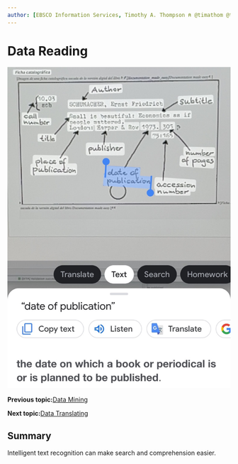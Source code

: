 ```yaml
---
author: [EBSCO Information Services, Timothy A. Thompson ⍝ @timathom @timathom@indieweb.social]
---
```


# Data Reading

![Catalog card taken from the digital version of the book Documentation made easy and processed by the Google Lens app.](../../submaps/../img/introduction/google_lens_text.jpg "Text Recognition with Google Lens")

**Previous topic:**[Data Mining](../../day_1/lesson_0/data_mining.md)

**Next topic:**[Data Translating](../../day_1/lesson_0/data_translating.md)

## Summary

Intelligent text recognition can make search and comprehension easier.

